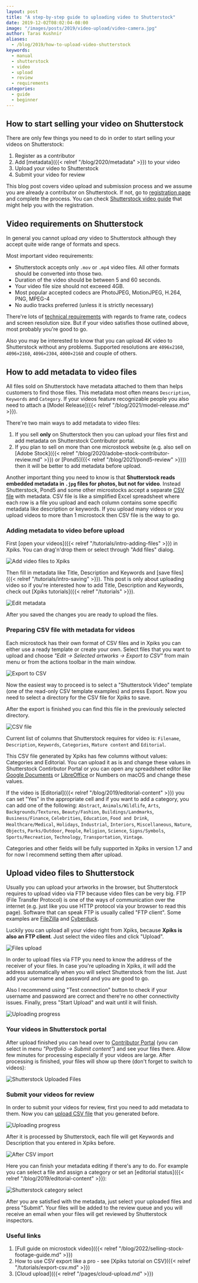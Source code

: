```yaml
---
layout: post
title: "A step-by-step guide to uploading video to Shutterstock"
date: 2019-12-02T08:02:04-08:00
image: "/images/posts/2019/video-upload/video-camera.jpg"
author: Taras Kushnir
aliases:
  - /blog/2019/how-to-upload-video-shutterstock
keywords:
  - manual
  - shutterstock
  - video
  - upload
  - review
  - requirements
categories:
  - guide
  - beginner
---
```


## How to start selling your video on Shutterstock

There are only few things you need to do in order to start selling your videos on Shutterstock:

1. Register as a contributor
2. Add [metadata]({{< relref "/blog/2020/metadata" >}}) to your video
3. Upload your video to Shutterstock
4. Submit your video for review

This blog post covers video upload and submission process and we assume you are already a contributor on Shutterstock. If not, go to [registration page](https://submit.shutterstock.com/signup/) and complete the process. You can check [Shutterstock video guide](https://www.shutterstock.com/contributorsupport/articles/en_US/kbat02/How-do-I-submit-video-for-review?l=en_US) that might help you with the registration.

## Video requirements on Shutterstock

In general you cannot upload _any_ video to Shutterstock although they accept quite wide range of formats and specs.

Most important video requirements:

- Shutterstock accepts only `.mov` or `.mp4` video files. All other formats should be converted into those two.
- Duration of the video should be between 5 and 60 seconds.
- Your video file size should not exceeed 4GB.
- Most popular accepted codecs are PhotoJPEG, MotionJPEG, H.264, PNG, MPEG-4
- No audio tracks preferred (unless it is strictly necessary)

There're lots of [technical requirements](https://www.shutterstock.com/contributorsupport/articles/en_US/kbat02/What-are-the-technical-requirements-for-footage?l=en_US) with regards to frame rate, codecs and screen resolution size. But if your video satisfies those outlined above, most probably you're good to go.

Also you may be interested to know that you can upload 4K video to Shutterstock without any problems. Supported resolutions are `4096x2160`, `4096×2160`, `4096×2304`, `4000×2160` and couple of others.

## How to add metadata to video files

All files sold on Shutterstock have metadata attached to them than helps customers to find those files. This metadata most often means `Description`, `Keywords` and `Category`. If your videos feature recognizable people you also need to attach a [Model Release]({{< relref "/blog/2021/model-release.md" >}}).

There're two main ways to add metadata to video files:

1. If you sell **only** on Shutterstock then you can upload your files first and add metadata on Shutterstock Contributor portal.
2. If you plan to sell on more than one microstock website (e.g. also sell on [Adobe Stock]({{< relref "/blog/2020/adobe-stock-contributor-review.md" >}}) or [Pond5]({{< relref "/blog/2021/pond5-review" >}})) then it will be better to add metadata before upload.

Another important thing you need to know is that **Shutterstock reads embedded metadata in `.jpg` files for photos, but not for video**. Instead Shutterstock, Pond5 and some other microstocks accept a separate [CSV file](https://en.wikipedia.org/wiki/Comma-separated_values) with metadata. CSV file is like a simplified Excel spreadsheet where each row is a file you upload and each column contains some specific metadata like description or keywords. If you upload many videos or you upload videos to more than 1 microstock then CSV file is the way to go.

### Adding metadata to video before upload

First [open your videos]({{< relref "/tutorials/intro-adding-files" >}}) in Xpiks. You can drag'n'drop them or select through "Add files" dialog.

![Add video files to Xpiks](/images/posts/2019/video-upload/xpiks-open-video-file.png)

Then fill in metadata like Title, Description and Keywords and [save files]({{< relref "/tutorials/intro-saving" >}}). This post is only about uploading video so if you're interested how to add Title, Description and Keywords, check out [Xpiks tutorials]({{< relref "/tutorials" >}}).

![Edit metadata](/images/posts/2019/video-upload/xpiks-add-video-metadata.png)

After you saved the changes you are ready to upload the files.

### Preparing CSV file with metadata for videos

Each microstock has their own format of CSV files and in Xpiks you can either use a ready template or create your own. Select files that you want to upload and choose _"Edit -> Selected artworks -> Export to CSV"_ from main menu or from the actions toolbar in the main window.

![Export to CSV](/images/posts/2019/video-upload/export-selected-to-csv.gif)

Now the easiest way to proceed is to select a "Shutterstock Video" template (one of the read-only CSV template examples) and press Export. Now you need to select a directory for the CSV file for Xpiks to save.

After the export is finished you can find this file in the previously selected directory.

![CSV file](/images/posts/2019/video-upload/csv-file-with-metadata.png)

Current list of columns that Shutterstock requires for video is: `Filename`, `Description`, `Keywords`, `Categories`, `Mature content` and `Editorial`.

This CSV file generated by Xpiks has few columns without values: Categories and Editorial. You can upload it as is and change these values in Shutterstock Contirbutor Portal or you can open any spreadsheet editor like [Google Documents](https://docs.google.com) or [LibreOffice](https://www.libreoffice.org/) or Numbers on macOS and change these values. 

If the video is [Editorial]({{< relref "/blog/2019/editorial-content" >}}) you can set "Yes" in the appropriate cell and if you want to add a category, you can add one of the following: `Abstract`, `Animals/Wildlife`, `Arts`, `Backgrounds/Textures`, `Beauty/Fashion`, `Buildings/Landmarks`, `Business/Finance`, `Celebrities`, `Education`, `Food and Drink`, `Healthcare/Medical`, `Holidays`, `Industrial`, `Interiors`, `Miscellaneous`, `Nature`, `Objects`, `Parks/Outdoor`, `People`, `Religion`, `Science`, `Signs/Symbols`, `Sports/Recreation`, `Technology`, `Transportation`, `Vintage`.

Categories and other fields will be fully supported in Xpiks in version 1.7 and for now I recommend setting them after upload.

## Upload video files to Shutterstock

Usually you can upload your artworks in the browser, but Shutterstock requires to upload video via FTP because video files can be very big. FTP (File Transfer Protocol) is one of the ways of communication over the internet (e.g. just like you use HTTP protocol via your browser to read this page). Software that can speak FTP is usually called "FTP client". Some examples are [FileZilla](https://filezilla-project.org/) and [Cyberduck](https://cyberduck.io/).

Luckily you can upload all your video right from Xpiks, because **Xpiks is also an FTP client**. Just select the video files and click "Upload".

![Files upload](/images/posts/2019/video-upload/select-video-for-upload.gif)
 
In order to upload files via FTP you need to know the address of the receiver of your files. In case you're uploading in Xpiks, it will add the address automatically when you will select Shutterstock from the list. Just add your username and password and you are good to go.

Also I recommend using "Test connection" button to check if your username and password are correct and there're no other connectivity issues. Finally, press "Start Upload" and wait until it will finish.

![Uploading progress](/images/posts/2019/video-upload/shutterstock-upload-in-progress.png)

### Your videos in Shutterstock portal

After upload finished you can head over to [Contributor Portal](https://submit.shutterstock.com/edit?language=en&type=photo) (you can select in menu _"Portfolio -> Submit content"_) and see your files there. Allow few minutes for processing especially if your videos are large. After processing is finished, your files will show up there (don't forget to switch to videos):

![Shutterstock Uploaded Files](/images/posts/2019/video-upload/shutterstock-uploaded-files.gif)

### Submit your videos for review

In order to submit your videos for review, first you need to add metadata to them. Now you can [upload CSV file](https://submit.shutterstock.com/upload/footage/csv?language=en) that you generated before.

![Uploading progress](/images/posts/2019/video-upload/shutterstock-upload-csv.png)

After it is processed by Shutterstock, each file will get Keywords and Description that you entered in Xpiks before.

![After CSV import](/images/posts/2019/video-upload/shutterstock-keywords-from-csv.png)

Here you can finish your metadata editing if there's any to do. For example you can select a file and assign a category or set an [editorial status]({{< relref "/blog/2019/editorial-content" >}}):

![Shutterstock category select](/images/posts/2019/video-upload/shutterstock-set-video-category.gif)

After you are satisfied with the metadata, just select your uploaded files and press "Submit". Your files will be added to the review queue and you will receive an email when your files will get reviewed by Shutterstock inspectors.

### Useful links

1. [Full guide on microstock video]({{< relref "/blog/2022/selling-stock-footage-guide.md" >}})
2. How to use CSV export like a pro - see [Xpiks tutorial on CSV]({{< relref "/tutorials/export-csv.md" >}})
3. [Cloud upload]({{< relref "/pages/cloud-upload.md" >}})
